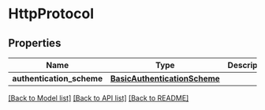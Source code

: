 # HttpProtocol

## Properties
Name | Type | Description | Notes
------------ | ------------- | ------------- | -------------
**authentication_scheme** | [**BasicAuthenticationScheme**](BasicAuthenticationScheme.md) |  | [optional] 

[[Back to Model list]](../README.md#documentation-for-models) [[Back to API list]](../README.md#documentation-for-api-endpoints) [[Back to README]](../README.md)

